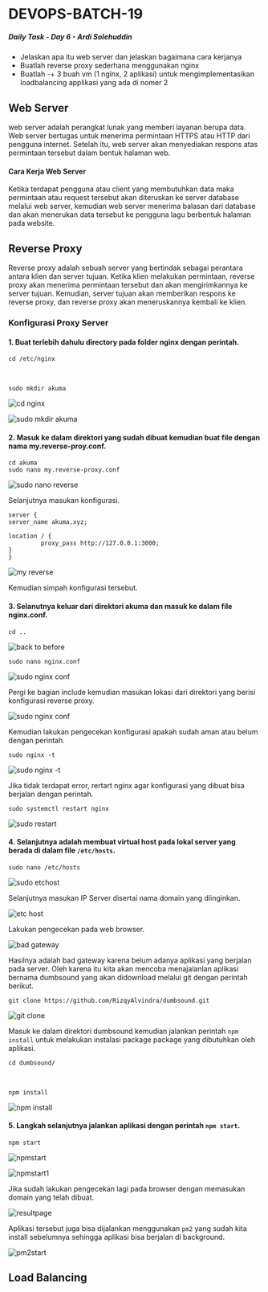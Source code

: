 # DEVOPS-BATCH-19
##### Daily Task - Day 6 - Ardi Solehuddin

-  Jelaskan apa itu web server dan jelaskan bagaimana cara kerjanya
-  Buatlah reverse proxy sederhana menggunakan nginx
-  Buatlah -+ 3 buah vm (1 nginx, 2 aplikasi) untuk mengimplementasikan loadbalancing applikasi yang ada di nomer 2

## Web Server
web server adalah perangkat lunak yang memberi layanan berupa data. Web server bertugas untuk menerima permintaan HTTPS atau HTTP dari pengguna internet. Setelah itu, web server akan menyediakan respons atas permintaan tersebut dalam bentuk halaman web.

#### Cara Kerja Web Server
Ketika terdapat pengguna atau client yang membutuhkan data maka permintaan atau request tersebut akan diteruskan ke server database melalui web server, kemudian web server menerima balasan dari database dan akan menerukan data tersebut ke pengguna lagu berbentuk halaman pada website. 

## Reverse Proxy
Reverse proxy adalah sebuah server yang bertindak sebagai perantara antara klien dan server tujuan. Ketika klien melakukan permintaan, reverse proxy akan menerima permintaan tersebut dan akan mengirimkannya ke server tujuan. Kemudian, server tujuan akan memberikan respons ke reverse proxy, dan reverse proxy akan meneruskannya kembali ke klien.

### Konfigurasi Proxy Server
#### 1. Buat terlebih dahulu directory pada folder nginx dengan perintah. 

    cd /etc/nginx
  <br/>
    
    sudo mkdir akuma 

  ![cd nginx](https://github.com/ardi2105/DEVOPS-BATCH-19/assets/151701736/42aac019-6c71-475d-a79b-b724cff92952)

  ![sudo mkdir akuma](https://github.com/ardi2105/DEVOPS-BATCH-19/assets/151701736/60343432-f11d-4ddf-978d-50b29e568481)

#### 2. Masuk ke dalam direktori yang sudah dibuat kemudian buat file dengan nama my.reverse-proy.conf.

    cd akuma
    sudo nano my.reverse-proxy.conf

  ![sudo nano reverse](https://github.com/ardi2105/DEVOPS-BATCH-19/assets/151701736/0d8d82aa-6ecd-43e3-a7f6-d0500796c2c7)

Selanjutnya masukan konfigurasi.

    server { 
    server_name akuma.xyz; 
  
    location / { 
             proxy_pass http://127.0.0.1:3000;
    }
    }

  ![my reverse](https://github.com/ardi2105/DEVOPS-BATCH-19/assets/151701736/6ba81081-3dba-4dd9-967f-c0e8f3bc3338)

Kemudian simpah konfigurasi tersebut.

#### 3. Selanutnya keluar dari direktori akuma dan masuk ke dalam file nginx.conf.

    cd ..
  
  ![back to before](https://github.com/ardi2105/DEVOPS-BATCH-19/assets/151701736/574d1829-ca38-4d56-a61e-3b739868c7ac)

    sudo nano nginx.conf

  ![sudo nginx conf](https://github.com/ardi2105/DEVOPS-BATCH-19/assets/151701736/80221b12-756e-43d4-a63a-4c747a7350e4)

Pergi ke bagian include kemudian masukan lokasi dari direktori yang berisi konfigurasi reverse proxy.

  ![sudo nginx conf](https://github.com/ardi2105/DEVOPS-BATCH-19/assets/151701736/e36f5c12-fb85-4a71-a7b2-135f48c4d65c)

Kemudian lakukan pengecekan konfigurasi apakah sudah aman atau belum dengan perintah.

    sudo nginx -t

  ![sudo nginx -t](https://github.com/ardi2105/DEVOPS-BATCH-19/assets/151701736/9ff1d8f4-d8a8-4fb7-ba86-566dd5635e8d)

Jika tidak terdapat error, rertart nginx agar konfigurasi yang dibuat bisa berjalan dengan perintah. 

    sudo systemctl restart nginx

  ![sudo restart](https://github.com/ardi2105/DEVOPS-BATCH-19/assets/151701736/e99cc898-d8e6-4b1a-ac60-717af1edd77f)

#### 4. Selanjutnya adalah membuat virtual host pada lokal server yang berada di dalam file `/etc/hosts`.

    sudo nano /etc/hosts

   ![sudo etchost](https://github.com/ardi2105/DEVOPS-BATCH-19/assets/151701736/6797dd82-851a-4c0c-b87b-556acb051825)

Selanjutnya masukan IP Server disertai nama domain yang diinginkan.

   ![etc host](https://github.com/ardi2105/DEVOPS-BATCH-19/assets/151701736/230adb72-2ff6-44a3-873c-d4f26b58503c)

Lakukan pengecekan pada web browser.

   ![bad gateway](https://github.com/ardi2105/DEVOPS-BATCH-19/assets/151701736/796e0025-004b-4850-aef8-77495fd2170a)

Hasilnya adalah bad gateway karena belum adanya aplikasi yang berjalan pada server. Oleh karena itu kita akan mencoba menajalanlan aplikasi bernama dumbsound yang akan didownload melalui git dengan perintah berikut.

    git clone https://github.com/RizqyAlvindra/dumbsound.git

   ![git clone](https://github.com/ardi2105/DEVOPS-BATCH-19/assets/151701736/1ed31d65-9f83-421a-a63f-3bdaf2229e60)

Masuk ke dalam direktori dumbsound kemudian jalankan perintah `npm install` untuk melakukan instalasi package package yang dibutuhkan oleh aplikasi.

    cd dumbsound/
<br/>

    npm install

   ![npm install](https://github.com/ardi2105/DEVOPS-BATCH-19/assets/151701736/17e0eb35-55f8-4e2b-b1f6-53ad8dcf9a12)

#### 5. Langkah selanjutnya jalankan aplikasi dengan perintah `npm start`.

    npm start

   ![npmstart](https://github.com/ardi2105/DEVOPS-BATCH-19/assets/151701736/36daff87-59c6-4c36-9122-4baee3004637)
 
   ![npmstart1](https://github.com/ardi2105/DEVOPS-BATCH-19/assets/151701736/9e8823c3-9264-4a2f-8b48-fbdf25c0719f)

Jika sudah lakukan pengecekan lagi pada browser dengan memasukan domain yang telah dibuat.

   ![resultpage](https://github.com/ardi2105/DEVOPS-BATCH-19/assets/151701736/3bfc9238-1b72-45a0-9df6-8b1c24ea19a1)

Aplikasi tersebut juga bisa dijalankan menggunakan `pm2` yang sudah kita install sebelumnya sehingga aplikasi bisa berjalan di background.

   ![pm2start](https://github.com/ardi2105/DEVOPS-BATCH-19/assets/151701736/ea60e3d7-6fac-4248-9e0c-a31febfb2ae5)







## Load Balancing

